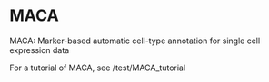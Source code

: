 # MACA
MACA: Marker-based automatic cell-type annotation for single cell expression data

For a tutorial of MACA, see /test/MACA_tutorial
